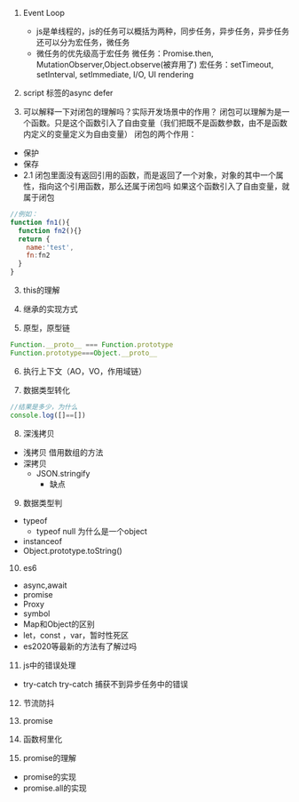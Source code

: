 1. Event Loop 
   - js是单线程的，js的任务可以概括为两种，同步任务，异步任务，异步任务还可以分为宏任务，微任务
   - 微任务的优先级高于宏任务
       微任务：Promise.then, MutationObserver,Object.observe(被弃用了)
       宏任务：setTimeout, setInterval, setImmediate, I/O, UI rendering
  

2. script 标签的async defer 

2. 可以解释一下对闭包的理解吗？实际开发场景中的作用？
  闭包可以理解为是一个函数。只是这个函数引入了自由变量（我们把既不是函数参数，由不是函数内定义的变量定义为自由变量）
  闭包的两个作用：
  - 保护
  - 保存
  - 2.1 闭包里面没有返回引用的函数，而是返回了一个对象，对象的其中一个属性，指向这个引用函数，那么还属于闭包吗
  如果这个函数引入了自由变量，就属于闭包
  ```js
  //例如：
  function fn1(){
    function fn2(){}
    return {
      name:'test',
      fn:fn2
    }
  }
  ```

3. this的理解

4. 继承的实现方式

5. 原型，原型链
```js
Function.__proto__ === Function.prototype
Function.prototype===Object.__proto__
```
6. 执行上下文（AO，VO，作用域链）

7. 数据类型转化
  ```js
  //结果是多少，为什么
  console.log([]==[])
  ```
8. 深浅拷贝
- 浅拷贝
借用数组的方法
- 深拷贝
   - JSON.stringify
     - 缺点

9. 数据类型判
  - typeof
    - typeof null 为什么是一个object
  - instanceof
  - Object.prototype.toString()

10. es6
   - async,await
   - promise
   - Proxy
   - symbol
   - Map和Object的区别
   - let，const ，var，暂时性死区
   - es2020等最新的方法有了解过吗
11. js中的错误处理
   - try-catch
     try-catch 捕获不到异步任务中的错误

12. 节流防抖

13. promise

8. 函数柯里化

5. promise的理解
 - promise的实现
 - promise.all的实现



